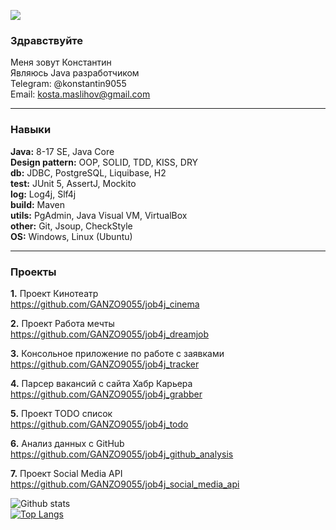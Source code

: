 ![](https://komarev.com/ghpvc/?username=GANZO9055) <br>

<h3>Здравствуйте</h3> 

Меня зовут Константин<br>
Являюсь Java разработчиком<br>
Telegram: @konstantin9055<br>
Email: kosta.maslihov@gmail.com<br>

-----------

<h3>Навыки</h3> 

**Java:** 8-17 SE, Java Core <br>
**Design pattern:** OOP, SOLID, TDD, KISS, DRY <br>
**db:** JDBC, PostgreSQL, Liquibase, H2 <br>
**test:** JUnit 5, AssertJ, Mockito <br>
**log:** Log4j, Slf4j <br>
**build:** Maven <br>
**utils:** PgAdmin, Java Visual VM, VirtualBox <br>
**other:** Git, Jsoup, СheckStyle <br>
**OS:** Windows, Linux (Ubuntu) <br>

-----------

<h3>Проекты</h3>

**1.** Проект Кинотеатр <br>
https://github.com/GANZO9055/job4j_cinema <br>

**2.** Проект Работа мечты <br>
https://github.com/GANZO9055/job4j_dreamjob <br>

**3.** Консольное приложение по работе с заявками <br>
https://github.com/GANZO9055/job4j_tracker

**4.** Парсер вакансий с сайта Хабр Карьера <br>
https://github.com/GANZO9055/job4j_grabber

**5.** Проект TODO список <br>
https://github.com/GANZO9055/job4j_todo

**6.** Анализ данных с GitHub <br>
https://github.com/GANZO9055/job4j_github_analysis

**7.** Проект Social Media API <br>
https://github.com/GANZO9055/job4j_social_media_api 

![Github stats](https://github-readme-stats.vercel.app/api?username=GANZO9055&hide=stars,prs,issues,contribs) <br>
[![Top Langs](https://github-readme-stats.vercel.app/api/top-langs/?username=GANZO9055&layout=compact)](https://github.com/ShamRail/github-readme-stats)

